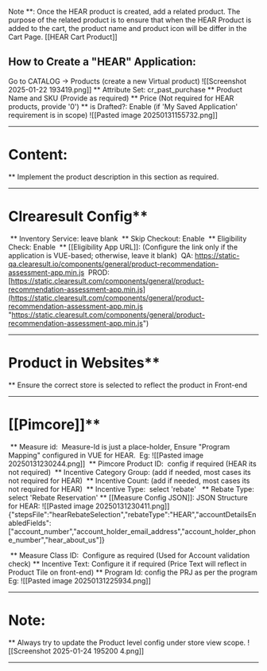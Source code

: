 Note **:  Once the HEAR product is created, add a related product. The purpose of the related product is to ensure that when the HEAR Product is added to the cart, the product name and product icon will be differ in the Cart Page. [[HEAR Cart Product]]
## How to Create a "HEAR" Application:

 Go to CATALOG -> Products (create a new Virtual product)
	 ![[Screenshot 2025-01-22 193419.png]] 
 ** Attribute Set: cr_past_purchase
 ** Product Name and SKU (Provide as required)
 ** Price (Not required for HEAR products, provide '0')
 ** is Drafted?: Enable (if 'My Saved Application' requirement is in scope)
	 ![[Pasted image 20250131155732.png]]

---
# Content:
 ** Implement the product description in this section as required.

---
# Clrearesult Config**
 ** Inventory Service: leave blank
 ** Skip Checkout: Enable
 ** Eligibility Check: Enable
 ** [[Eligibility App URL]]: (Configure the link only if the application is VUE-based; otherwise, leave it blank)
	 QA: https://static-qa.clearesult.io/components/general/product-recommendation-assessment-app.min.js
	 PROD: [https://static.clearesult.com/components/general/product-recommendation-assessment-app.min.js](https://static.clearesult.com/components/general/product-recommendation-assessment-app.min.js "https://static.clearesult.com/components/general/product-recommendation-assessment-app.min.js")

---
# Product in Websites**
 ** Ensure the correct store is selected to reflect the product in Front-end

---
# [[Pimcore]]**
  ** Measure id: 
	  Measure-Id is just a place-holder, Ensure "Program Mapping" configured in VUE for HEAR.
	  Eg: ![[Pasted image 20250131230244.png]]
  ** Pimcore Product ID: 
	  config if required (HEAR its not required)
  ** Incentive Category Group: (add if needed, most cases its not required for HEAR)
  ** Incentive Count: (add if needed, most cases its not required for HEAR)
  ** Incentive Type: 
	  select 'rebate'
  ** Rebate Type:
	  select 'Rebate Reservation'
  ** [[Measure Config JSON]]:
	  JSON Structure for HEAR:
	  ![[Pasted image 20250131230411.png]]
	  {"stepsFile":"hearRebateSelection","rebateType":"HEAR","accountDetailsEnabledFields":["account_number","account_holder_email_address","account_holder_phone_number","hear_about_us"]}
	 
  ** Measure Class ID: 
	  Configure as required (Used for Account validation check)
  ** Incentive Text:
	  Configure it if required (Price Text will reflect in Product Tile on front-end)
  ** Program Id:
	  config the PRJ as per the program
	  Eg: ![[Pasted image 20250131225934.png]]

---
# Note: 
** Always try to update the Product level config under store view scope.	![[Screenshot 2025-01-24 195200 4.png]]

---